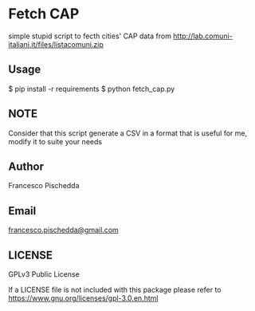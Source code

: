 Fetch CAP
===

simple stupid script to fecth cities' CAP data from
http://lab.comuni-italiani.it/files/listacomuni.zip

Usage
---
$ pip install -r requirements
$ python fetch_cap.py

NOTE
---
Consider that this script generate a CSV in a format that is useful for me, modify it to suite your needs

Author
---
Francesco Pischedda

Email
---
francesco.pischedda@gmail.com


LICENSE
---
GPLv3 Public License

If a LICENSE file is not included with this package please refer to
https://www.gnu.org/licenses/gpl-3.0.en.html
